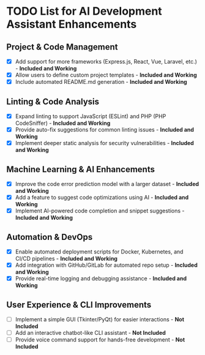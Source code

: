 # TODO List for AI Development Assistant Enhancements

## Project & Code Management
- [x] Add support for more frameworks (Express.js, React, Vue, Laravel, etc.) - **Included and Working**
- [x] Allow users to define custom project templates - **Included and Working**
- [x] Include automated README.md generation - **Included and Working**

## Linting & Code Analysis
- [x] Expand linting to support JavaScript (ESLint) and PHP (PHP CodeSniffer) - **Included and Working**
- [x] Provide auto-fix suggestions for common linting issues - **Included and Working**
- [x] Implement deeper static analysis for security vulnerabilities - **Included and Working**

## Machine Learning & AI Enhancements
- [x] Improve the code error prediction model with a larger dataset - **Included and Working**
- [x] Add a feature to suggest code optimizations using AI - **Included and Working**
- [x] Implement AI-powered code completion and snippet suggestions - **Included and Working**

## Automation & DevOps
- [x] Enable automated deployment scripts for Docker, Kubernetes, and CI/CD pipelines - **Included and Working**
- [x] Add integration with GitHub/GitLab for automated repo setup - **Included and Working**
- [x] Provide real-time logging and debugging assistance - **Included and Working**

## User Experience & CLI Improvements
- [ ] Implement a simple GUI (Tkinter/PyQt) for easier interactions - **Not Included**
- [ ] Add an interactive chatbot-like CLI assistant - **Not Included**
- [ ] Provide voice command support for hands-free development - **Not Included**